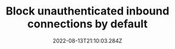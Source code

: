 ---
title: Block unauthenticated inbound connections by default
date: "2022-08-13T21:10:03.284Z"
description: ""
position: 1
section: "Firewalls"
---